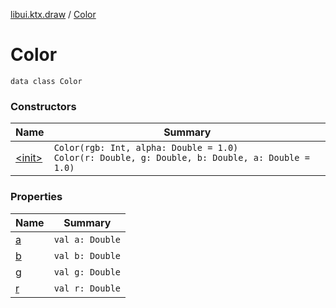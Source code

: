 [libui.ktx.draw](../README.md) / [Color](README.md)

# Color

`data class Color`

### Constructors

| Name | Summary |
|---|---|
| [&lt;init&gt;](-init-.md) | `Color(rgb: Int, alpha: Double = 1.0)`<br>`Color(r: Double, g: Double, b: Double, a: Double = 1.0)` |

### Properties

| Name | Summary |
|---|---|
| [a](a.md) | `val a: Double` |
| [b](b.md) | `val b: Double` |
| [g](g.md) | `val g: Double` |
| [r](r.md) | `val r: Double` |
